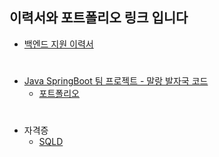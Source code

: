 <h2>이력서와 포트폴리오 링크 입니다</h2>

- <a href="https://drive.google.com/open?id=1UoSIBIJiY5RaFRmBukj5FLKCRbcmejHM&usp=drive_copy">백엔드 지원 이력서<a/>

</div>
 <h1></h1>

-  <a href="https://github.com/1541267/DogCat-Improved">Java SpringBoot 팀 프로젝트 - 말랑 발자국 코드<a/><br>
   -  <a href="https://drive.google.com/open?id=11_fLQQ7XbPftGIvcwWtkmgVQxSpxR969&usp=drive_copy"> 포트폴리오</a><br>

<h1></h1>

- 자격증
  - <a href="https://github.com/1541267/resume/blob/main/%EC%9E%90%EA%B2%A9%EC%A6%9D/SQLD.pdf">SQLD</a>
